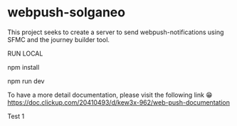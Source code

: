 # webpush-solganeo
This project seeks to create a server to send webpush-notifications using SFMC and the journey builder tool.

RUN LOCAL

npm install

npm run dev

To have a more detail documentation, please visit the following link 😁 https://doc.clickup.com/20410493/d/kew3x-962/web-push-documentation

Test 1
